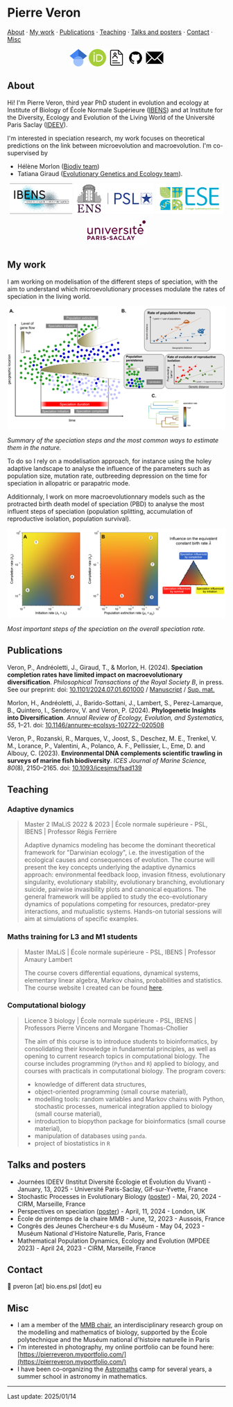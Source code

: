 # Pierre Veron
[About](#about) · [My work](#my-work) · [Publications](#publications) · [Teaching](#teaching) · [Talks and posters](#talks-and-posters) · [Contact](#contact) · [Misc](#misc)

<p align="center">
   <a href="https://scholar.google.com/citations?user=zMhd4LMAAAAJ&hl=fr" target="_blank"><img src="icons/scholar.png" alt="Google scholar" width=40></a>
   <a href="https://orcid.org/0000-0003-2896-4250" target="_blank"><img src="icons/orcid.png" alt="ORCID" width=40></a>
   <a href="https://pierre-veron.github.io/CV.html"><img src="icons/resume.png" alt="CV" width=40></a>
    <a href="https://github.com/pierre-veron"><img src="icons/github.jpg" alt="Github" width=40></a>
    <a href="mailto:pveron@bio.ens.psl.eu"><img src="icons/email.png" alt="E-mail" width=40></a>
</p>

## About
Hi! I'm Pierre Veron, third year PhD student in evolution and ecology at Institute of Biology of École Normale Supérieure ([IBENS](https://www.ibens.ens.fr/)) and at Institute for the Diversity, Ecology and Evolution of the Living World of the Université Paris Saclay ([IDEEV](https://www.ideev.universite-paris-saclay.fr/en/)). 

I'm interested in speciation research, my work focuses on theoretical predictions on the link between microevolution and macroevolution. I'm co-supervised by 
* Hélène Morlon ([Biodiv team](https://www.phyloeco.bio.ens.psl.eu/))
* Tatiana Giraud ([Evolutionary Genetics and Ecology team](https://www.ideev.universite-paris-saclay.fr/en/equipes/ese-gee/)).

<p align="center">
   <a href="https://www.ibens.bio.ens.psl.eu/?lang=en" target="_blank"><img src="icons/ibens.png" alt="IBENS" height=70></a>
   <a href="https://www.ens.psl.eu/" target="_blank"><img src="icons/ens-psl.png" alt="ENS-PSL" height=70></a>
    <a href="https://www.ideev.universite-paris-saclay.fr/equipes/ese-gee/" target="_blank"><img src="icons/ese.jpg" alt="ESE" height=70></a>
   <a href="https://www.universite-paris-saclay.fr/a-propos/"><img src="icons/logo_psaclay.png" alt="CV" height=70></a>
</p>

## My work 
I am working on modelisation of the different steps of speciation, with the aim to understand which microevolutionary processes modulate the rates of speciation in the living world. 

<img src="fig/summary_spec_steps.PNG" alt="Summary of the speciation steps">

_Summary of the speciation steps and the most common ways to estimate them in the nature._

To do so I rely on a modelisation approach, for instance using the holey adaptive landscape to analyse the influence of the parameters such as population size, mutation rate, outbreeding depression on the time for speciation in allopatric or parapatric mode. 

Additionnaly, I work on more macroevolutionnary models such as the protracted birth death model of speciation (PBD) to analyse the most influent steps of speciation (population splitting, accumulation of reproductive isolation, population survival). 

<img src="fig/influence_parameters_speciation.PNG" alt="Influence on the speciation rate">

_Most important steps of the speciation on the overall speciation rate._

## Publications
Veron, P., Andréoletti, J., Giraud, T., & Morlon, H. (2024). **Speciation completion rates have limited impact on macroevolutionary diversification**. _Philosophical Transactions of the Royal Society B_, in press. See our preprint: doi: [10.1101/2024.07.01.601000](https://doi.org/10.1101/2024.07.01.601000) /  [Manuscript](docs/PBD_analog_manuscript.pdf) / [Sup. mat.](docs/PBD_analog_supp_mat.pdf)
 

Morlon, H., Andréoletti, J., Barido-Sottani, J., Lambert, S., Perez-Lamarque, B., Quintero, I., Senderov, V. and Veron, P. (2024). **Phylogenetic Insights into Diversification**. _Annual Review of Ecology, Evolution, and Systematics, 55_, 1–21. doi: [10.1146/annurev-ecolsys-102722-020508](https://doi.org/10.1146/annurev-ecolsys-102722-020508)
 

Veron, P., Rozanski, R., Marques, V., Joost, S., Deschez, M. E., Trenkel, V. M., Lorance, P., Valentini, A., Polanco, A. F., Pellissier, L., Eme, D. and Albouy, C. (2023). **Environmental DNA complements scientific trawling in surveys of marine fish biodiversity**. _ICES Journal of Marine Science, 80_(8), 2150–2165. doi: [10.1093/icesjms/fsad139](https://doi.org/10.1093/icesjms/fsad139)
 


## Teaching 
### Adaptive dynamics
> Master 2 IMaLiS 2022 & 2023 | École normale supérieure - PSL, IBENS | Professor Régis Ferrière
>
> Adaptive dynamics modeling has become the dominant theoretical framework for "Darwinian ecology", i.e. the investigation of the ecological causes and consequences of evolution. The course will present the key concepts underlying the adaptive dynamics approach: environmental feedback loop, invasion fitness, evolutionary singularity, evolutionary stability, evolutionary branching, evolutionary suicide, pairwise invasibility plots and canonical equations. The general framework will be applied to study the eco-evolutionary dynamics of populations competing for resources, predator-prey interactions, and mutualistic systems. Hands-on tutorial sessions will aim at simulations of specific examples.

### Maths training for L3 and M1 students
> Master IMaLiS | École normale supérieure - PSL, IBENS | Professor Amaury Lambert 
> 
> The course covers differential equations, dynamical systems, elementary linear algebra, Markov chains, probabilities and statistics. The course website I created can be found [here](https://codimd.math.cnrs.fr/s/hmbX8GuA4#).

### Computational biology
> Licence 3 biology | École normale supérieure - PSL, IBENS | Professors Pierre Vincens and Morgane Thomas-Chollier
> 
>The aim of this course is to introduce students to bioinformatics, by consolidating their knowledge in fundamental principles, as well as opening to current research topics in computational biology.
>The course includes programming (`Python` and `R`) applied to biology, and courses with practicals in computational biology. The program covers:
> * knowledge of different data structures,
> * object-oriented programming (small course material),
> * modelling tools: random variables and Markov chains with Python, stochastic processes, numerical integration applied to biology (small course material),
> * introduction to biopython package for bioinformatics (small course material),
> * manipulation of databases using `panda`.
> * project of biostatistics in `R`


## Talks and posters 
* Journées IDEEV (Institut Diversité Écologie et Évolution du Vivant) - January, 13, 2025 - Université Paris-Saclay, Gif-sur-Yvette, France
* Stochastic Processes in Evolutionary Biology ([poster](https://hub.bio.ens.psl.eu/index.php/s/Kb8gWELjzJQapys/download/poster.pdf)) -  Mai, 20, 2024 - CIRM, Marseille, France
* Perspectives on speciation ([poster](https://hub.bio.ens.psl.eu/index.php/s/Kb8gWELjzJQapys/download/poster.pdf)) - April, 11, 2024 - London, UK
* École de printemps de la chaire MMB - June, 12, 2023 - Aussois, France
* Congrès des Jeunes Chercheur·e·s du Muséum - May 04, 2023 - Muséum National d'Histoire Naturelle, Paris, France
* Mathematical Population Dynamics, Ecology and Evolution (MPDEE 2023) - April 24, 2023 - CIRM, Marseille, France

## Contact 
📧 pveron [at] bio.ens.psl [dot] eu 

## Misc
* I am a member of the [MMB chair](http://www.cmap.polytechnique.fr/chaire-mmb/index.html), an interdisciplinary research group on the modelling and mathematics of biology, supported by the École polytechnique and the Muséum national d'histoire naturelle in Paris
* I'm interested in photography, my online portfolio can be found here: [https://pierreveron.myportfolio.com/](https://pierreveron.myportfolio.com/) 
* I have been co-organizing the [Astromaths](https://www.fondation-blaise-pascal.org/nos-actions/les-projets-de-la-fondation/le-camp-astromaths/) camp for several years, a summer school in astronomy in mathematics.  

---

Last update: 2025/01/14